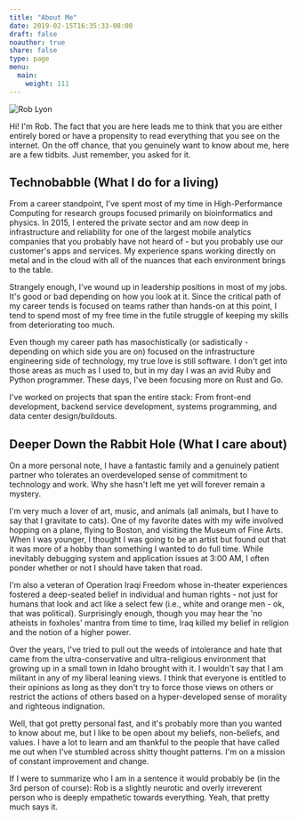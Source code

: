 ```yaml
---
title: "About Me"
date: 2019-02-15T16:35:33-08:00
draft: false
noauthor: true
share: false
type: page
menu:
  main:
    weight: 111
---
```


![Rob Lyon](/images/rob.jpeg)

Hi! I'm Rob.  The fact that you are here leads me to think that you are either entirely bored or have a propensity to read everything that you see on the internet.  On the off chance, that you genuinely want to know about me, here are a few tidbits.  Just remember, you asked for it.

## Technobabble (What I do for a living)

From a career standpoint, I've spent most of my time in High-Performance Computing for research groups focused primarily on bioinformatics and physics.  In 2015, I entered the private sector and am now deep in infrastructure and reliability for one of the largest mobile analytics companies that you probably have not heard of - but you probably use our customer's apps and services.  My experience spans working directly on metal and in the cloud with all of the nuances that each environment brings to the table.

Strangely enough, I've wound up in leadership positions in most of my jobs.  It's good or bad depending on how you look at it.  Since the critical path of my career tends is focused on teams rather than hands-on at this point, I tend to spend most of my free time in the futile struggle of keeping my skills from deteriorating too much.

Even though my career path has masochistically (or sadistically - depending on which side you are on) focused on the infrastructure engineering side of technology, my true love is still software.  I don't get into those areas as much as I used to, but in my day I was an avid Ruby and Python programmer.  These days, I've been focusing more on Rust and Go.

I've worked on projects that span the entire stack: From front-end development, backend service development, systems programming, and data center design/buildouts.

## Deeper Down the Rabbit Hole (What I care about)

On a more personal note, I have a fantastic family and a genuinely patient partner who tolerates an overdeveloped sense of commitment to technology and work. Why she hasn't left me yet will forever remain a mystery.

I'm very much a lover of art, music, and animals (all animals, but I have to say that I gravitate to cats).  One of my favorite dates with my wife involved hopping on a plane, flying to Boston, and visiting the Museum of Fine Arts.  When I was younger, I thought I was going to be an artist but found out that it was more of a hobby than something I wanted to do full time.  While inevitably debugging system and application issues at 3:00 AM, I often ponder whether or not I should have taken that road.

I'm also a veteran of Operation Iraqi Freedom whose in-theater experiences fostered a deep-seated belief in individual and human rights - not just for humans that look and act like a select few (i.e., white and orange men - ok, that was political).  Surprisingly enough, though you may hear the 'no atheists in foxholes' mantra from time to time, Iraq killed my belief in religion and the notion of a higher power.

Over the years, I've tried to pull out the weeds of intolerance and hate that came from the ultra-conservative and ultra-religious environment that growing up in a small town in Idaho brought with it.  I wouldn't say that I am militant in any of my liberal leaning views.  I think that everyone is entitled to their opinions as long as they don't try to force those views on others or restrict the actions of others based on a hyper-developed sense of morality and righteous indignation.

Well, that got pretty personal fast, and it's probably more than you wanted to know about me, but I like to be open about my beliefs, non-beliefs, and values.  I have a lot to learn and am thankful to the people that have called me out when I've stumbled across shitty thought patterns.  I'm on a mission of constant improvement and change.

If I were to summarize who I am in a sentence it would probably be (in the 3rd person of course): Rob is a slightly neurotic and overly irreverent person who is deeply empathetic towards everything.  Yeah, that pretty much says it.
